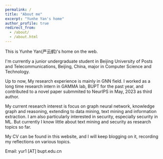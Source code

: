 ```yaml
---
permalink: /
title: "About me"
excerpt: "Yunhe Yan's home"
author_profile: true
redirect_from: 
  - /about/
  - /about.html
---
```


This is Yunhe Yan(严云鹤)'s home on the web.  
  
I'm currently a junior undergraduate student in Beijing University of Posts and Telecommunications, Beijing, China, major in Computer Science and Technology.  
  
Up to now, My research experience is mainly in GNN field. I worked as a long time research intern in GAMMA lab, BUPT for the past year, and contributed to a novel paper submmited to NeurIPS in May, 2023 as third author.  
  
My current research interest is focus on graph neural network, knowledge graph and reasoning, extending to data mining, text mining and information extraction. I am also particularly interested in security, especially security in ML. But currently I know little about text mining and security as research topics so far.  
  
My CV can be found in this website, and I will keep blogging on it, recording my reflections on various topics.  
  
Email: yur1 [AT] bupt.edu.cn  
